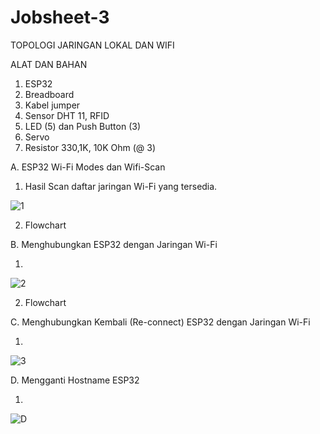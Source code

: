# Jobsheet-3
TOPOLOGI JARINGAN LOKAL DAN WIFI

ALAT DAN BAHAN
1) ESP32
2) Breadboard
3) Kabel jumper
4) Sensor DHT 11, RFID
5) LED (5) dan Push Button (3)
6) Servo
7) Resistor 330,1K, 10K Ohm (@ 3)


A. ESP32 Wi-Fi Modes dan Wifi-Scan

1. Hasil Scan daftar jaringan Wi-Fi yang tersedia.

![1](https://user-images.githubusercontent.com/121172074/209304157-cb1ad3f4-3f27-4b56-84d4-0437c3b3c681.png)


2. Flowchart



B. Menghubungkan ESP32 dengan Jaringan Wi-Fi

1. 


![2](https://user-images.githubusercontent.com/121172074/209315278-a13935ff-a841-4735-a0fd-4bcf120b8f47.png)


2. Flowchart



C. Menghubungkan Kembali (Re-connect) ESP32 dengan Jaringan Wi-Fi

1.

![3](https://user-images.githubusercontent.com/121172074/209315620-50c86330-3549-4235-8c71-9b2883f393d8.png)


D. Mengganti Hostname ESP32


1. 


![D](https://user-images.githubusercontent.com/121172074/209316524-238ce0d0-ef30-41a1-94d9-205b4e5434da.png)
